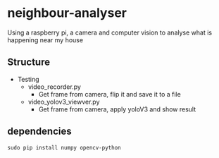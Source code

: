 # neighbour-analyser

Using a raspberry pi, a camera and computer vision to analyse what is happening near my house

## Structure

- Testing
    - video_recorder.py
        - Get frame from camera, flip it and save it to a file
    - video_yolov3_viewver.py
        - Get frame from camera, apply yoloV3 and show result
        

## dependencies

`sudo pip install numpy opencv-python`